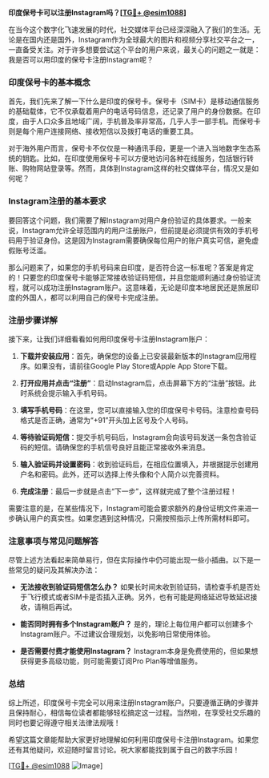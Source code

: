 **印度保号卡可以注册Instagram吗？[[TG💪+ @esim1088](https://t.me/s/esim1088)]**

在当今这个数字化飞速发展的时代，社交媒体平台已经深深融入了我们的生活。无论是在国内还是国外，Instagram作为全球最大的图片和视频分享社交平台之一，一直备受关注。对于许多想要尝试这个平台的用户来说，最关心的问题之一就是：我是否可以用印度的保号卡注册Instagram呢？

### 印度保号卡的基本概念

首先，我们先来了解一下什么是印度的保号卡。保号卡（SIM卡）是移动通信服务的基础载体，它不仅承载着用户的电话号码信息，还记录了用户的身份数据。在印度，由于人口众多且地域广阔，手机普及率非常高，几乎人手一部手机。而保号卡则是每个用户连接网络、接收短信以及拨打电话的重要工具。

对于海外用户而言，保号卡不仅仅是一种通讯手段，更是一个进入当地数字生态系统的钥匙。比如，在印度使用保号卡可以方便地访问各种在线服务，包括银行转账、购物网站登录等。然而，具体到Instagram这样的社交媒体平台，情况又是如何呢？

### Instagram注册的基本要求

要回答这个问题，我们需要了解Instagram对用户身份验证的具体要求。一般来说，Instagram允许全球范围内的用户注册账户，但前提是必须提供有效的手机号码用于验证身份。这是因为Instagram需要确保每位用户的账户真实可信，避免虚假账号泛滥。

那么问题来了，如果您的手机号码来自印度，是否符合这一标准呢？答案是肯定的！只要您的印度保号卡能够正常接收验证码短信，并且您能顺利通过身份验证流程，就可以成功注册Instagram账户。这意味着，无论是印度本地居民还是旅居印度的外国人，都可以利用自己的保号卡完成注册。

### 注册步骤详解

接下来，让我们详细看看如何用印度保号卡注册Instagram账户：

1. **下载并安装应用**：首先，确保您的设备上已安装最新版本的Instagram应用程序。如果没有，请前往Google Play Store或Apple App Store下载。

2. **打开应用并点击“注册”**：启动Instagram后，点击屏幕下方的“注册”按钮。此时系统会提示输入手机号码。

3. **填写手机号码**：在这里，您可以直接输入您的印度保号卡号码。注意检查号码格式是否正确，通常为“+91”开头加上区号及个人号码。

4. **等待验证码短信**：提交手机号码后，Instagram会向该号码发送一条包含验证码的短信。请确保您的手机信号良好且能正常接收外来消息。

5. **输入验证码并设置密码**：收到验证码后，在相应位置填入，并根据提示创建用户名和密码。此外，还可以选择上传头像和个人简介以完善资料。

6. **完成注册**：最后一步就是点击“下一步”，这样就完成了整个注册过程！

需要注意的是，在某些情况下，Instagram可能会要求额外的身份证明文件来进一步确认用户的真实性。如果您遇到这种情况，只需按照指示上传所需材料即可。

### 注意事项与常见问题解答

尽管上述方法看起来简单易行，但在实际操作中仍可能出现一些小插曲。以下是一些常见的疑问及其解决办法：

- **无法接收到验证码短信怎么办？**
  如果长时间未收到验证码，请检查手机是否处于飞行模式或者SIM卡是否插入正确。另外，也有可能是网络延迟导致延迟接收，请稍后再试。

- **能否同时拥有多个Instagram账户？**
  是的，理论上每位用户都可以创建多个Instagram账户。不过建议合理规划，以免影响日常使用体验。

- **是否需要付费才能使用Instagram？**
  Instagram本身是免费使用的，但如果想获得更多高级功能，则可能需要订阅Pro Plan等增值服务。

### 总结

综上所述，印度保号卡完全可以用来注册Instagram账户。只要遵循正确的步骤并且保持耐心，相信每位读者都能够轻松搞定这一过程。当然啦，在享受社交乐趣的同时也要记得遵守相关法律法规哦！

希望这篇文章能帮助大家更好地理解如何利用印度保号卡注册Instagram。如果您还有其他疑问，欢迎随时留言讨论。祝大家都能找到属于自己的数字乐园！

[[TG💪+ @esim1088](https://t.me/s/esim1088) ![Image](https://i.postimg.cc/4NQfJmqS/Snipaste-2025-05-13-00-14-12.png)]